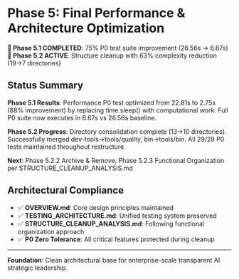 # Phase 5: Final Performance & Architecture Optimization

**🎉 Phase 5.1 COMPLETED**: 75% P0 test suite improvement (26.56s → 6.67s)
**🚀 Phase 5.2 ACTIVE**: Structure cleanup with 63% complexity reduction (19→7 directories)

## Status Summary

**Phase 5.1 Results**: Performance P0 test optimized from 22.81s to 2.75s (88% improvement) by replacing time.sleep() with computational work. Full P0 suite now executes in 6.67s vs 26.56s baseline.

**Phase 5.2 Progress**: Directory consolidation complete (13→10 directories). Successfully merged dev-tools→tools/quality, bin→tools/bin. All 29/29 P0 tests maintained throughout restructure.

**Next**: Phase 5.2.2 Archive & Remove, Phase 5.2.3 Functional Organization per STRUCTURE_CLEANUP_ANALYSIS.md

## Architectural Compliance

- ✅ **OVERVIEW.md**: Core design principles maintained
- ✅ **TESTING_ARCHITECTURE.md**: Unified testing system preserved
- ✅ **STRUCTURE_CLEANUP_ANALYSIS.md**: Following functional organization approach
- ✅ **P0 Zero Tolerance**: All critical features protected during cleanup

---

**Foundation**: Clean architectural base for enterprise-scale transparent AI strategic leadership.
